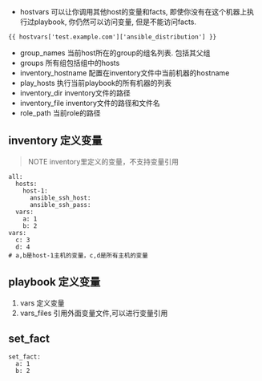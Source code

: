 

* hostvars 可以让你调用其他host的变量和facts,  即使你没有在这个机器上执行过playbook, 你仍然可以访问变量, 但是不能访问facts. 
```
{{ hostvars['test.example.com']['ansible_distribution'] }}
```
* group_names 当前host所在的group的组名列表.   包括其父组
* groups 所有组包括组中的hosts
* inventory_hostname 配置在inventory文件中当前机器的hostname
* play_hosts 执行当前playbook的所有机器的列表
* inventory_dir inventory文件的路径
* inventory_file inventory文件的路径和文件名
* role_path 当前role的路径


## inventory 定义变量
> NOTE inventory里定义的变量，不支持变量引用
```
all: 
  hosts: 
    host-1: 
      ansible_ssh_host: 
      ansible_ssh_pass:  
  vars: 
    a: 1
    b: 2
vars: 
  c: 3
  d: 4
# a,b是host-1主机的变量，c,d是所有主机的变量
```

## playbook 定义变量
1. vars  定义变量
2. vars_files  引用外面变量文件,可以进行变量引用

## set_fact
```
set_fact: 
  a: 1
  b: 2
```